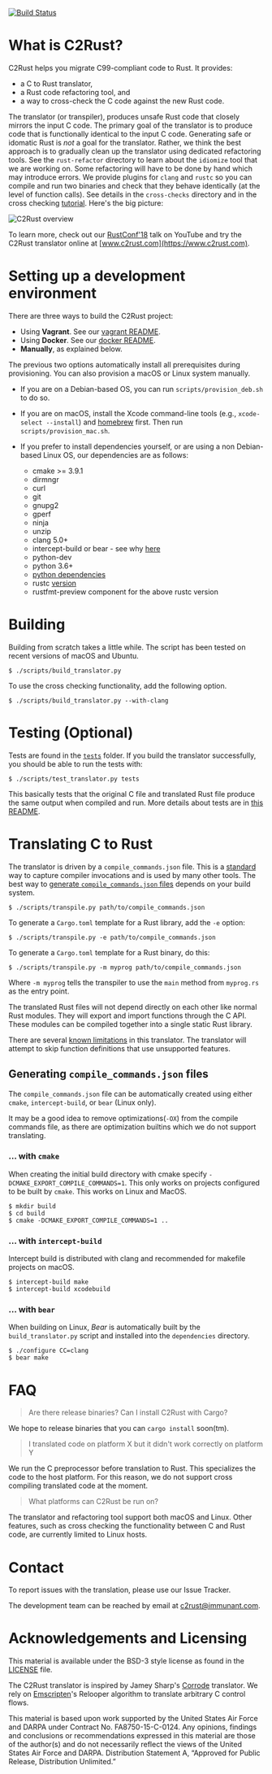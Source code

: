 [![Build Status](https://travis-ci.org/immunant/c2rust.svg?branch=master)](https://travis-ci.org/immunant/c2rust)

# What is C2Rust?

C2Rust helps you migrate C99-compliant code to Rust. It provides:
- a C to Rust translator, 
- a Rust code refactoring tool, and
- a way to cross-check the C code against the new Rust code.

The translator (or transpiler), produces unsafe Rust code that closely mirrors the input C code. The primary goal of the translator is to produce code that is functionally identical to the input C code. Generating safe or idomatic Rust is *not* a goal for the translator. Rather, we think the best approach is to gradually clean up the translator using dedicated refactoring tools. See the `rust-refactor` directory to learn about the `idiomize` tool that we are working on.
Some refactoring will have to be done by hand which may introduce errors. We provide plugins for `clang` and `rustc` so you can compile and run two binaries and check that they behave identically (at the level of function calls).
See details in the `cross-checks` directory and in the cross checking [tutorial](docs/cross-check-tutorial.md). Here's the big picture:

![C2Rust overview](docs/c2rust-overview.png "C2Rust overview")

To learn more, check out our [RustConf'18](https://www.youtube.com/watch?v=WEsR0Vv7jhg) talk on YouTube and try the C2Rust translator online at [www.c2rust.com](https://www.c2rust.com).

# Setting up a development environment

There are three ways to build the C2Rust project:

- Using **Vagrant**. See our [vagrant README](vagrant/README.md).
- Using **Docker**. See our [docker README](docker/README.md).
- **Manually**, as explained below.

The previous two options automatically install all prerequisites during provisioning. You can also provision a macOS or Linux system manually.

* If you are on a Debian-based OS, you can run `scripts/provision_deb.sh` to do so. 

* If you are on macOS, install the Xcode command-line tools (e.g., `xcode-select --install`) and [homebrew](https://brew.sh/) first. Then run `scripts/provision_mac.sh`.

* If you prefer to install dependencies yourself, or are using a non Debian-based Linux OS, our dependencies are as follows:
    - cmake >= 3.9.1
    - dirmngr
    - curl
    - git
    - gnupg2
    - gperf
    - ninja
    - unzip
    - clang 5.0+
    - intercept-build or bear - see why [here](#generating-compile_commandsjson-files)
    - python-dev
    - python 3.6+
    - [python dependencies](scripts/requirements.txt)
    - rustc [version](rust-toolchain)
    - rustfmt-preview component for the above rustc version

# Building

Building from scratch takes a little while. The script has been tested on recent versions of macOS and Ubuntu.

    $ ./scripts/build_translator.py

To use the cross checking functionality, add the following option.

    $ ./scripts/build_translator.py --with-clang

# Testing (Optional)

Tests are found in the [`tests`](tests) folder. If you build the translator successfully, you should be able to run the tests with:

    $ ./scripts/test_translator.py tests

This basically tests that the original C file and translated Rust file produce the same output when compiled and run. More details about tests are in [this README](tests/README.md).

# Translating C to Rust

The translator is driven by a `compile_commands.json` file. This is a [standard](https://clang.llvm.org/docs/JSONCompilationDatabase.html) way to capture compiler invocations and is used by many other tools. The best way to [generate 
 `compile_commands.json` files](#generating-compile_commandsjson-files) depends on your build system. 

    $ ./scripts/transpile.py path/to/compile_commands.json

To generate a `Cargo.toml` template for a Rust library, add the `-e` option:

    $ ./scripts/transpile.py -e path/to/compile_commands.json

To generate a `Cargo.toml` template for a Rust binary, do this:

    $ ./scripts/transpile.py -m myprog path/to/compile_commands.json

Where `-m myprog` tells the transpiler to use the `main` method from `myprog.rs` as the entry point.

The translated Rust files will not depend directly on each other like
normal Rust modules. They will export and import functions through the C
API. These modules can be compiled together into a single static Rust
library.

There are several [known limitations](docs/known-limitations.md)
in this translator. The translator will attempt to skip function definitions that use unsupported features.

## Generating `compile_commands.json` files

The `compile_commands.json` file can be automatically created using
either `cmake`, `intercept-build`, or `bear` (Linux only).

It may be a good idea to remove optimizations(`-OX`) from the compile commands
file, as there are optimization builtins which we do not support translating.

### ... with `cmake`

When creating the initial build directory with cmake specify
`-DCMAKE_EXPORT_COMPILE_COMMANDS=1`. This only works on projects
configured to be built by `cmake`. This works on Linux and MacOS.

    $ mkdir build
    $ cd build
    $ cmake -DCMAKE_EXPORT_COMPILE_COMMANDS=1 ..

### ... with `intercept-build`

Intercept build is distributed with clang and recommended for makefile projects on macOS.

	$ intercept-build make
	$ intercept-build xcodebuild

### ... with `bear`

When building on Linux, *Bear* is automatically built by the
`build_translator.py` script and installed into the `dependencies`
directory.

    $ ./configure CC=clang
    $ bear make

# FAQ

> Are there release binaries? Can I install C2Rust with Cargo?

We hope to release binaries that you can `cargo install` soon(tm).

> I translated code on platform X but it didn't work correctly on platform Y

We run the C preprocessor before translation to Rust. This specializes the code to the host platform. For this reason, we do not support cross compiling translated code at the moment. 

> What platforms can C2Rust be run on?

The translator and refactoring tool support both macOS and Linux. Other features, such as cross checking the functionality between C and Rust code, are currently limited to Linux hosts. 


# Contact
To report issues with the translation, please use our Issue Tracker.

The development team can be reached by email at c2rust@immunant.com.

# Acknowledgements and Licensing

This material is available under the BSD-3 style license as found in the
[LICENSE](LICENSE) file.

The C2Rust translator is inspired by Jamey Sharp's [Corrode](https://github.com/jameysharp/corrode) translator. We rely on 
[Emscripten](https://github.com/kripken/emscripten)'s 
Relooper algorithm to translate arbitrary C control flows.

This material is based upon work supported by the United States Air Force and
DARPA under Contract No. FA8750-15-C-0124.  Any opinions, findings and
conclusions or recommendations  expressed in this material are those of the
author(s) and do not necessarily reflect the views of the United States Air
Force and DARPA.  Distribution Statement A, “Approved for Public Release,
Distribution Unlimited.”
